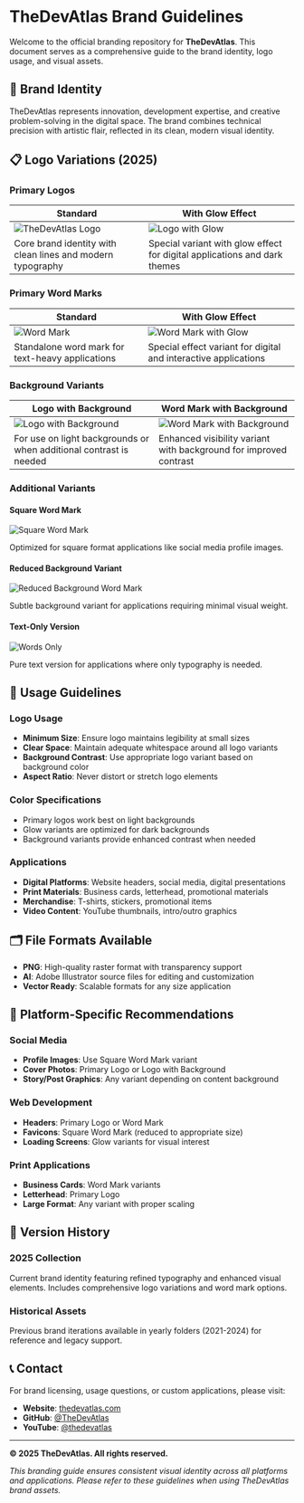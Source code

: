 # TheDevAtlas Brand Guidelines

Welcome to the official branding repository for **TheDevAtlas**. This document serves as a comprehensive guide to the brand identity, logo usage, and visual assets.

## 🎨 Brand Identity

TheDevAtlas represents innovation, development expertise, and creative problem-solving in the digital space. The brand combines technical precision with artistic flair, reflected in its clean, modern visual identity.

## 📋 Logo Variations (2025)

### Primary Logos
| Standard | With Glow Effect |
|----------|------------------|
| ![TheDevAtlas Logo](2025/Logo.png) | ![Logo with Glow](2025/Logo%20w%20Glow.png) |
| Core brand identity with clean lines and modern typography | Special variant with glow effect for digital applications and dark themes |

### Primary Word Marks
| Standard | With Glow Effect |
|----------|------------------|
| ![Word Mark](2025/Word%20Mark.png) | ![Word Mark with Glow](2025/Word%20Mark%20w%20Glow.png) |
| Standalone word mark for text-heavy applications | Special effect variant for digital and interactive applications |

### Background Variants
| Logo with Background | Word Mark with Background |
|---------------------|---------------------------|
| ![Logo with Background](2025/Logo%20w%20Back.png) | ![Word Mark with Background](2025/Word%20Mark%20w%20Back.png) |
| For use on light backgrounds or when additional contrast is needed | Enhanced visibility variant with background for improved contrast |

### Additional Variants

#### Square Word Mark
![Square Word Mark](2025/Word%20Mark%20Square.png)

Optimized for square format applications like social media profile images.

#### Reduced Background Variant
![Reduced Background Word Mark](2025/Word%20Mark%20w%20Back%20-%20Reduced.png)

Subtle background variant for applications requiring minimal visual weight.

#### Text-Only Version
![Words Only](2025/Words.png)

Pure text version for applications where only typography is needed.

## 📐 Usage Guidelines

### Logo Usage
- **Minimum Size**: Ensure logo maintains legibility at small sizes
- **Clear Space**: Maintain adequate whitespace around all logo variants
- **Background Contrast**: Use appropriate logo variant based on background color
- **Aspect Ratio**: Never distort or stretch logo elements

### Color Specifications
- Primary logos work best on light backgrounds
- Glow variants are optimized for dark backgrounds
- Background variants provide enhanced contrast when needed

### Applications
- **Digital Platforms**: Website headers, social media, digital presentations
- **Print Materials**: Business cards, letterhead, promotional materials
- **Merchandise**: T-shirts, stickers, promotional items
- **Video Content**: YouTube thumbnails, intro/outro graphics

## 🗂️ File Formats Available

- **PNG**: High-quality raster format with transparency support
- **AI**: Adobe Illustrator source files for editing and customization
- **Vector Ready**: Scalable formats for any size application

## 📱 Platform-Specific Recommendations

### Social Media
- **Profile Images**: Use Square Word Mark variant
- **Cover Photos**: Primary Logo or Logo with Background
- **Story/Post Graphics**: Any variant depending on content background

### Web Development
- **Headers**: Primary Logo or Word Mark
- **Favicons**: Square Word Mark (reduced to appropriate size)
- **Loading Screens**: Glow variants for visual interest

### Print Applications
- **Business Cards**: Word Mark variants
- **Letterhead**: Primary Logo
- **Large Format**: Any variant with proper scaling

## 🔄 Version History

### 2025 Collection
Current brand identity featuring refined typography and enhanced visual elements. Includes comprehensive logo variations and word mark options.

### Historical Assets
Previous brand iterations available in yearly folders (2021-2024) for reference and legacy support.

## 📞 Contact

For brand licensing, usage questions, or custom applications, please visit:
- **Website**: [thedevatlas.com](https://www.thedevatlas.com/)
- **GitHub**: [@TheDevAtlas](https://github.com/TheDevAtlas)
- **YouTube**: [@thedevatlas](https://www.youtube.com/@thedevatlas)

---

**© 2025 TheDevAtlas. All rights reserved.**

*This branding guide ensures consistent visual identity across all platforms and applications. Please refer to these guidelines when using TheDevAtlas brand assets.*